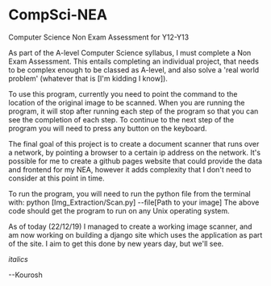 # CompSci-NEA

Computer Science Non Exam Assessment for Y12-Y13

As part of the A-level Computer Science syllabus, I must complete a Non Exam Assessment. This entails completing an individual project, that needs to be complex enough to be classed as A-level, and also solve a 'real world problem' (whatever that is [I'm kidding I know]).

To use this program, currently you need to point the command to the location of the original image to be scanned. When you are running the program, it will stop after running each step of the program so that you can see the completion of each step. To continue to the next step of the program you will need to press any button on the keyboard.

The final goal of this project is to create a document scanner that runs over a network, by pointing a browser to a certain ip address on the network. It's possible for me to create a github pages website that could provide the data and frontend for my NEA, however it adds complexity that I don't need to consider at this point in time.

To run the program, you will need to run the python file from the terminal with:
python [Img_Extraction/Scan.py] --file[Path to your image]
The above code should get the program to run on any Unix operating system.

As of today (22/12/19) I managed to create a working image scanner, and am now working on building a django site which uses the application as part of the site. I aim to get this done by new years day, but we'll see.

*italics*

--Kourosh
